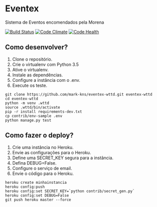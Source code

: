 # Eventex

Sistema de Eventos encomendados pela Morena

[![Build Status](https://travis-ci.org/mark-kns/eventex-wttd.svg?branch=master)](https://travis-ci.org/mark-kns/eventex-wttd)
[![Code Climate](https://codeclimate.com/repos/56882e3590f38e03980003b5/badges/df463fa162f395c2a056/gpa.svg)](https://codeclimate.com/repos/56882e3590f38e03980003b5/feed)
[![Code Health](https://landscape.io/github/mark-kns/eventex-wttd/master/landscape.svg?style=flat)](https://landscape.io/github/mark-kns/eventex-wttd/master)
## Como desenvolver?

1. Clone o repositório.
2. Crie o virtualenv com Python 3.5
3. Ative o virtualenv.
4. Instale as dependências.
5. Configure a instância com o .env. 
6. Execute os teste.

```console
git clone https://github.com/mark-kns/eventex-wttd.git eventex-wttd
cd eventex-wttd
python -m venv .wttd
source .wttd/bin/activate
pip -r install requirements-dev.txt
cp contrib/env-sample .env
python manage.py test
```



## Como fazer o deploy?

1. Crie uma instância no Heroku.
2. Envie as configurações para o Heroku.
3. Define uma SECRET_KEY segura para a instância.
4. Defina DEBUG=False.
5. Configure o serviço de email.
6. Envie o código para o Heroku.

```console
heroku create minhainstancia
heroku config:push
heroku config:set SECRET_KEY=`python contrib/secret_gen.py`
heroku config:set DEBUG=False
git push heroku master --force
```
